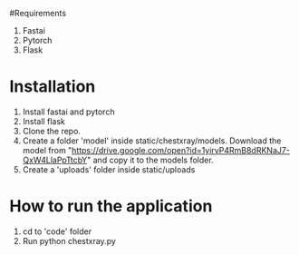 #Requirements
1. Fastai
2. Pytorch
3. Flask

# Installation
1. Install fastai and pytorch
2. Install flask
3. Clone the repo.
4. Create a folder 'model' inside static/chestxray/models. Download the model from "https://drive.google.com/open?id=1yirvP4RmB8dRKNaJ7-QxW4LlaPpTtcbY" 
and copy it to the models folder.
5. Create a 'uploads' folder inside static/uploads

# How to run the application
1. cd to 'code' folder
2. Run
python chestxray.py

